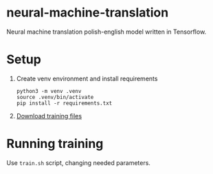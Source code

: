 # neural-machine-translation
Neural machine translation polish-english model written in Tensorflow.

# Setup
1. Create venv environment and install requirements
    ```
    python3 -m venv .venv
    source .venv/bin/activate
    pip install -r requirements.txt
    ```
2. [Download training files](https://drive.google.com/file/d/12M0N57g67nuSZW-FWprOreFVbZZ-7q8_/view?usp=sharing)

# Running training
Use `train.sh` script, changing needed parameters.